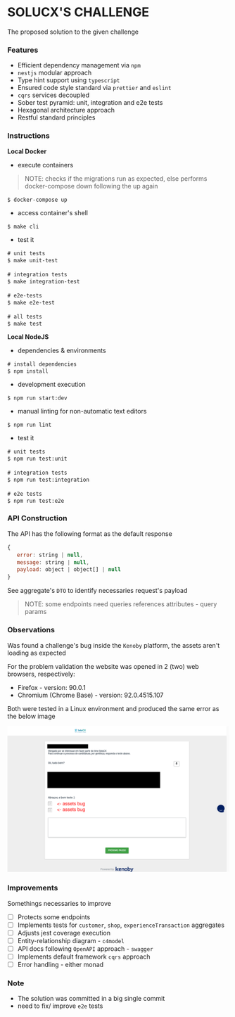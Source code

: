 # SOLUCX'S CHALLENGE

The proposed solution to the given challenge

### Features

- Efficient dependency management via `npm`
- `nestjs` modular approach
- Type hint support using `typescript`
- Ensured code style standard via `prettier` and `eslint`
- `cqrs` services decoupled
- Sober test pyramid: unit, integration and e2e tests
- Hexagonal architecture approach
- Restful standard principles 

### Instructions

**Local Docker**

- execute containers

> NOTE: checks if the migrations run as expected, else performs docker-compose
down following the up again

```shell
$ docker-compose up
```

- access container's shell

```shell
$ make cli
```

- test it

```shell
# unit tests
$ make unit-test

# integration tests
$ make integration-test

# e2e-tests
$ make e2e-test

# all tests
$ make test
```

**Local NodeJS**

- dependencies & environments

```shell
# install dependencies
$ npm install
```

- development execution

```shell
$ npm run start:dev
```

- manual linting for non-automatic text editors

```shell
$ npm run lint
```

- test it

```shell
# unit tests
$ npm run test:unit

# integration tests
$ npm run test:integration

# e2e tests
$ npm run test:e2e
```

### API Construction

The API has the following format as the default response

```javascript
{
   error: string | null,
   message: string | null,
   payload: object | object[] | null
}
```

See aggregate's `DTO` to identify necessaries request's payload

> NOTE: some endpoints need queries references attributes - query params

### Observations

Was found a challenge's bug inside the `Kenoby` platform, the assets aren't
loading as expected

For the problem validation the website was opened in 2 (two) web browsers, 
respectively:

- Firefox - version: 90.0.1
- Chromium (Chrome Base) - version: 92.0.4515.107

Both were tested in a Linux environment and produced the same error as the below
image

![Error Description](./.assets/challenge_bug.png)

### Improvements

Somethings necessaries to improve

- [ ] Protects some endpoints
- [ ] Implements tests for `customer`, `shop`, `experienceTransaction`
      aggregates
- [ ] Adjusts jest coverage execution
- [ ] Entity-relationship diagram - `c4model`
- [ ] API docs following `OpenAPI` approach - `swagger`
- [ ] Implements default framework `cqrs` approach
- [ ] Error handling - either monad

### Note

- The solution was committed in a big single commit
- need to fix/ improve `e2e` tests


